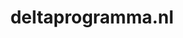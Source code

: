 ---
layout: post
title:  "deltaprogramma.nl"
internal_url:  "/data/deltaprogramma.nl.html"
categories: dutchgov
---
